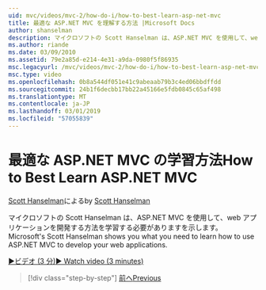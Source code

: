 ```yaml
---
uid: mvc/videos/mvc-2/how-do-i/how-to-best-learn-asp-net-mvc
title: 最適な ASP.NET MVC を理解する方法 |Microsoft Docs
author: shanselman
description: マイクロソフトの Scott Hanselman は、ASP.NET MVC を使用して、web アプリケーションを開発する方法を学習する必要がありますを示します。
ms.author: riande
ms.date: 03/09/2010
ms.assetid: 79e2a85d-e214-4e31-a9da-0980f5f86935
msc.legacyurl: /mvc/videos/mvc-2/how-do-i/how-to-best-learn-asp-net-mvc
msc.type: video
ms.openlocfilehash: 0b8a544df051e41c9abeaab79b3c4ed06bbdffdd
ms.sourcegitcommit: 24b1f6decbb17bb22a45166e5fdb0845c65af498
ms.translationtype: MT
ms.contentlocale: ja-JP
ms.lasthandoff: 03/01/2019
ms.locfileid: "57055839"
---
```

<a name="how-to-best-learn-aspnet-mvc"></a><span data-ttu-id="75392-103">最適な ASP.NET MVC の学習方法</span><span class="sxs-lookup"><span data-stu-id="75392-103">How to Best Learn ASP.NET MVC</span></span>
====================
<span data-ttu-id="75392-104">[Scott Hanselman](https://github.com/shanselman)による</span><span class="sxs-lookup"><span data-stu-id="75392-104">by [Scott Hanselman](https://github.com/shanselman)</span></span>

<span data-ttu-id="75392-105">マイクロソフトの Scott Hanselman は、ASP.NET MVC を使用して、web アプリケーションを開発する方法を学習する必要がありますを示します。</span><span class="sxs-lookup"><span data-stu-id="75392-105">Microsoft's Scott Hanselman shows you what you need to learn how to use ASP.NET MVC to develop your web applications.</span></span>

[<span data-ttu-id="75392-106">&#9654;ビデオ (3 分)</span><span class="sxs-lookup"><span data-stu-id="75392-106">&#9654; Watch video (3 minutes)</span></span>](https://channel9.msdn.com/Blogs/ASP-NET-Site-Videos/how-to-best-learn-asp-net-mvc)

> [!div class="step-by-step"]
> [<span data-ttu-id="75392-107">前へ</span><span class="sxs-lookup"><span data-stu-id="75392-107">Previous</span></span>](5-minute-introduction-to-aspnet-mvc.md)
